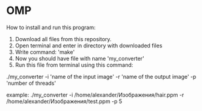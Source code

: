 # OMP
How to install and run this program:
  1) Download all files from this repository.
  2) Open terminal and enter in directory with downloaded files
  3) Write command: 'make'
  4) Now you should have file with name 'my_converter'
  5) Run this file from terminal using this command:
  
  ./my_converter -i 'name of the input image' -r 'name of the output image' -p 'number of threads'
  
  example: ./my_converter -i /home/alexander/Изображения/hair.ppm -r /home/alexander/Изображения/test.ppm -p 5
